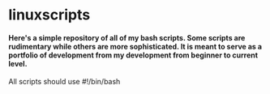 # linuxscripts

#### Here's a simple repository of all of my bash scripts.  Some scripts are rudimentary while others are more sophisticated.  It is meant to serve as a portfolio of development from my development from beginner to current level.

All scripts should use #!/bin/bash 

